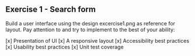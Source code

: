 ## Exercise 1 - Search form

Build a user interface using the design excercise1.png as reference for layout. Pay attention to and try to implement to the best of your ability:

[x] Presentation of UI 
[x] A responsive layout
[x] Accessibility best practices
[x] Usability best practices
[x] Unit test coverage
